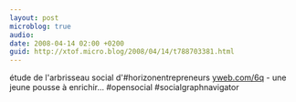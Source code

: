 ```yaml
---
layout: post
microblog: true
audio: 
date: 2008-04-14 02:00 +0200
guid: http://xtof.micro.blog/2008/04/14/t788703381.html
---
```

étude de l'arbrisseau social d'#horizonentrepreneurs [yweb.com/6q](http://yweb.com/6q) - une jeune pousse à enrichir...  #opensocial #socialgraphnavigator
